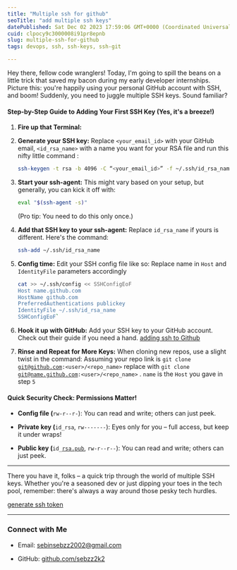 ```yaml
---
title: "Multiple ssh for github"
seoTitle: "add multiple ssh keys"
datePublished: Sat Dec 02 2023 17:59:06 GMT+0000 (Coordinated Universal Time)
cuid: clpocy9c3000008i91pr8epnb
slug: multiple-ssh-for-github
tags: devops, ssh, ssh-keys, ssh-git

---
```


Hey there, fellow code wranglers! Today, I'm going to spill the beans on a little trick that saved my bacon during my early developer internships. Picture this: you're happily using your personal GitHub account with SSH, and boom! Suddenly, you need to juggle multiple SSH keys. Sound familiar?

#### Step-by-Step Guide to Adding Your First SSH Key (Yes, it's a breeze!)

1. **Fire up that Terminal:**
    
2. **Generate your SSH key:** Replace `<your_email_id>` with your GitHub email, `<id_rsa_name>` with a name you want for your RSA file and run this nifty little command :
    
    ```bash
    ssh-keygen -t rsa -b 4096 -C “<your_email_id>” -f ~/.ssh/id_rsa_name
    ```
    
3. **Start your ssh-agent:** This might vary based on your setup, but generally, you can kick it off with:
    
    ```bash
    eval "$(ssh-agent -s)"
    ```
    
    (Pro tip: You need to do this only once.)
    
4. **Add that SSH key to your ssh-agent:** Replace `id_rsa_name` if yours is different. Here's the command:
    
    ```bash
    ssh-add ~/.ssh/id_rsa_name
    ```
    
5. **Config time:** Edit your SSH config file like so: Replace name in `Host` and `IdentityFile` parameters accordingly
    
    ```bash
    cat >> ~/.ssh/config << SSHConfigEoF  
    Host name.github.com  
    HostName github.com
    PreferredAuthentications publickey  
    IdentityFile ~/.ssh/id_rsa_name 
    SSHConfigEoF`
    ```
    
6. **Hook it up with GitHub:** Add your SSH key to your GitHub account. Check out their guide if you need a hand. [adding ssh to Github](https://docs.github.com/en/authentication/connecting-to-github-with-ssh/adding-a-new-ssh-key-to-your-github-account)
    
7. **Rinse and Repeat for More Keys:** When cloning new repos, use a slight twist in the command: Assuming your repo link is `git clone` [`git@github.com`](mailto:git@github.com)`:<user>/<repo_name>` replace with `git clone` [`git@name.github.com`](mailto:git@name.github.com)`:<user>/<repo_name>` . `name` is the `Host` you gave in step `5`
    

#### Quick Security Check: Permissions Matter!

* **Config file (**`rw-r--r-`): You can read and write; others can just peek.
    
* **Private key (**`id_rsa`, `rw-------`): Eyes only for you – full access, but keep it under wraps!
    
* **Public key (**`id_`[`rsa.pub`](http://rsa.pub), `rw-r--r--`): You can read and write; others can just peek.
    

---

There you have it, folks – a quick trip through the world of multiple SSH keys. Whether you're a seasoned dev or just dipping your toes in the tech pool, remember: there's always a way around those pesky tech hurdles.

[generate ssh token](https://docs.github.com/en/authentication/connecting-to-github-with-ssh/generating-a-new-ssh-key-and-adding-it-to-the-ssh-agent?platform=linux)

---

### Connect with Me

* Email: [sebinsebzz2002@gmail.com](mailto:sebinsebzz2002@gmail.com)
    
* GitHub: [github.com/sebzz2k2](http://github.com/sebzz2k2)